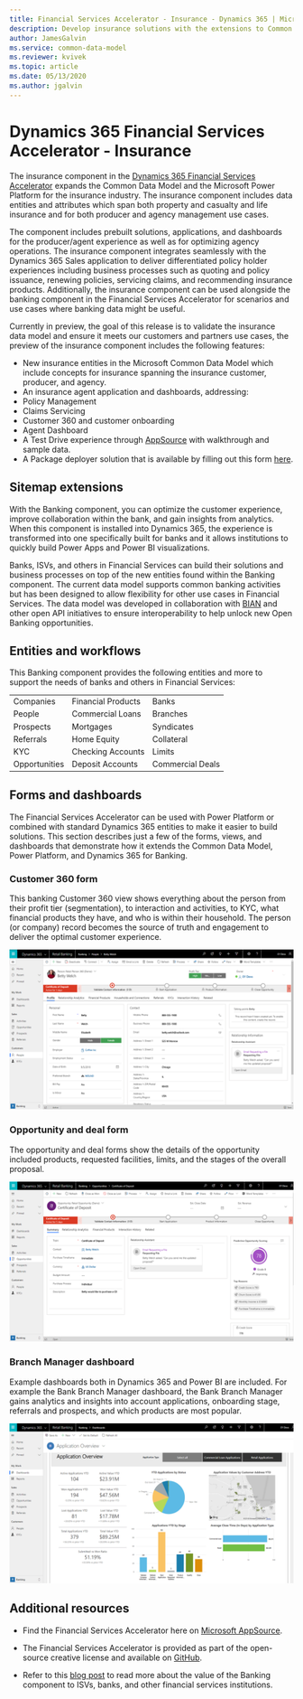 ```yaml
---
title: Financial Services Accelerator - Insurance - Dynamics 365 | Microsoft Docs
description: Develop insurance solutions with the extensions to Common Data Model and the built-in forms, views, and dashboards of the Dynamics 365 Financial Services Accelerator.
author: JamesGalvin
ms.service: common-data-model
ms.reviewer: kvivek
ms.topic: article
ms.date: 05/13/2020
ms.author: jgalvin
---
```



# Dynamics 365 Financial Services Accelerator - Insurance

The insurance component in the [Dynamics 365 Financial Services Accelerator](https://appsource.microsoft.com/product/dynamics-crm/msfsi.bankingcommondatamodel?tab=Overview) expands the Common Data Model and the Microsoft Power Platform for the insurance industry. The insurance component includes data entities and attributes which span both property and casualty and life insurance and for both producer and agency management use cases. 

The component includes prebuilt solutions, applications, and dashboards for the producer/agent experience as well as for optimizing agency operations. The insurance component integrates seamlessly with the Dynamics 365 Sales application to deliver differentiated policy holder experiences including business processes such as quoting and policy issuance, renewing policies, servicing claims, and recommending insurance products. Additionally, the insurance component can be used alongside the banking component in the Financial Services Accelerator for scenarios and use cases where banking data might be useful.

Currently in preview, the goal of this release is to validate the insurance data model and ensure it meets our customers and partners use cases, the preview of the insurance component includes the following features:

- New insurance entities in the Microsoft Common Data Model which include concepts for insurance spanning the insurance customer, producer, and agency. 
-	An insurance agent application and dashboards, addressing:
  - Policy Management
  - Claims Servicing
  - Customer 360 and customer onboarding
  - Agent Dashboard
-	A Test Drive experience through [AppSource](https://appsource.microsoft.com/en-us/product/dynamics-365/msfsi.bankingcommondatamodel?tab=Overview) with walkthrough and sample data.
-	A Package deployer solution that is available by filling out this form [here](https://experience.dynamics.com/accelerators/). 



## Sitemap extensions

With the Banking component, you can optimize the customer experience, improve collaboration within the bank, and gain insights from analytics. When this component is installed into Dynamics 365, the experience is transformed into one specifically built for banks and it allows institutions to quickly build Power Apps and Power BI visualizations.

Banks, ISVs, and others in Financial Services can build their solutions and business processes on top of the new entities found within the Banking component. The current data model supports common banking activities but has been designed to allow flexibility for other use cases in Financial Services. The data model was developed in collaboration with [BIAN](https://www.bian.org/) and other open API initiatives to ensure interoperability to help unlock new Open Banking opportunities.


## Entities and workflows

This Banking component provides the following entities and more to support the needs of banks and others in Financial Services:

| | | |
| ------- | -----------------|------------------|
|Companies |Financial Products |Banks |
|People |Commercial Loans |Branches |
|Prospects |Mortgages |Syndicates |
|Referrals |Home Equity  |Collateral |
|KYC |Checking Accounts | Limits |
|Opportunities |Deposit Accounts | Commercial Deals |

## Forms and dashboards

The Financial Services Accelerator can be used with Power Platform or combined with standard Dynamics 365 entities to make it easier to build solutions. This section describes just a few of the forms, views, and dashboards that demonstrate how it extends the Common Data Model,  Power Platform, and Dynamics 365 for Banking.

### Customer 360 form

This banking Customer 360 view shows everything about the person from their profit tier (segmentation), to interaction and activities, to KYC, what financial products they have, and who is within their household. The person (or company) record becomes the source of truth and engagement to deliver the optimal customer experience.

![Customer 360 form](media/banking-contact.png)

### Opportunity and deal form

The opportunity and deal forms show the details of the opportunity included products, requested facilities, limits, and the stages of the overall proposal.

![Opportunity form](media/banking-opp.png)

### Branch Manager dashboard

Example dashboards both in Dynamics 365 and Power BI are included. For example the Bank Branch Manager dashboard, the Bank Branch Manager gains analytics and insights into account applications, onboarding stage, referrals and prospects, and which products are most popular.

![Branch Manager dashboards](media/banking-branch.png)

## Additional resources

- Find the Financial Services Accelerator here on [Microsoft AppSource](https://appsource.microsoft.com/en-us/product/dynamics-crm/msfsi.bankingcommondatamodel?tab=Overview).

- The Financial Services Accelerator is provided as part of the open-source creative license and available on [GitHub](https://github.com/microsoft/Industry-Accelerator-FinancialServices).

- Refer to this [blog post](https://https:/cloudblogs.microsoft.com/dynamics365/bdm/2019/07/17/microsoft-dynamics-365-banking-accelerator-is-now-generally-available/) to read more about the value of the Banking component to ISVs, banks, and other financial services institutions.

